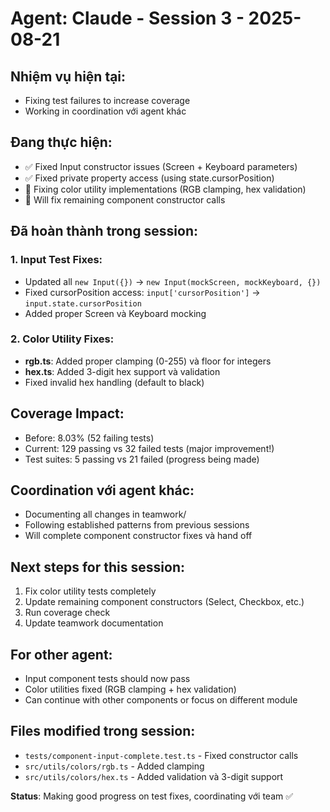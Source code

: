 # Agent: Claude - Session 3 - 2025-08-21

## Nhiệm vụ hiện tại:
- Fixing test failures to increase coverage
- Working in coordination với agent khác

## Đang thực hiện:
- ✅ Fixed Input constructor issues (Screen + Keyboard parameters)
- ✅ Fixed private property access (using state.cursorPosition)  
- 🔄 Fixing color utility implementations (RGB clamping, hex validation)
- 🔄 Will fix remaining component constructor calls

## Đã hoàn thành trong session:
### 1. Input Test Fixes:
- Updated all `new Input({})` → `new Input(mockScreen, mockKeyboard, {})`
- Fixed cursorPosition access: `input['cursorPosition']` → `input.state.cursorPosition`
- Added proper Screen và Keyboard mocking

### 2. Color Utility Fixes:
- **rgb.ts**: Added proper clamping (0-255) và floor for integers
- **hex.ts**: Added 3-digit hex support và validation
- Fixed invalid hex handling (default to black)

## Coverage Impact:
- Before: 8.03% (52 failing tests)
- Current: 129 passing vs 32 failed tests (major improvement!)
- Test suites: 5 passing vs 21 failed (progress being made)

## Coordination với agent khác:
- Documenting all changes in teamwork/
- Following established patterns from previous sessions
- Will complete component constructor fixes và hand off

## Next steps for this session:
1. Fix color utility tests completely
2. Update remaining component constructors (Select, Checkbox, etc.)
3. Run coverage check
4. Update teamwork documentation

## For other agent:
- Input component tests should now pass
- Color utilities fixed (RGB clamping + hex validation)
- Can continue with other components or focus on different module

## Files modified trong session:
- `tests/component-input-complete.test.ts` - Fixed constructor calls
- `src/utils/colors/rgb.ts` - Added clamping
- `src/utils/colors/hex.ts` - Added validation và 3-digit support

**Status**: Making good progress on test fixes, coordinating với team ✅